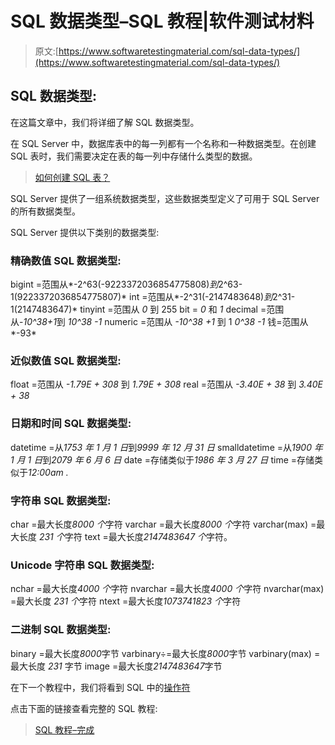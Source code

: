# SQL 数据类型–SQL 教程|软件测试材料

> 原文:[https://www.softwaretestingmaterial.com/sql-data-types/](https://www.softwaretestingmaterial.com/sql-data-types/)

## SQL 数据类型:

在这篇文章中，我们将详细了解 SQL 数据类型。

在 SQL Server 中，数据库表中的每一列都有一个名称和一种数据类型。在创建 SQL 表时，我们需要决定在表的每一列中存储什么类型的数据。

> [如何创建 SQL 表？](https://www.softwaretestingmaterial.com/sql-create-table/)

SQL Server 提供了一组系统数据类型，这些数据类型定义了可用于 SQL Server 的所有数据类型。

SQL Server 提供以下类别的数据类型:

### 精确数值 SQL 数据类型:

bigint =范围从*-2^63(-9223372036854775808)*到*2^63-1(9223372036854775807)* int =范围从*-2^31(-2147483648)*到*2^31-1(2147483647)* tinyint =范围从 *0* 到 255
bit = *0* 和 *1* decimal =范围从-*10^38+1*到 *10^38 -1* numeric =范围从 *-10^38 +1* 到 1 *0^38 -1* 钱=范围从*-93*

### 近似数值 SQL 数据类型:

float =范围从 *-1.79E + 308* 到 *1.79E + 308*
real =范围从 *-3.40E + 38* 到 *3.40E + 38*

### 日期和时间 SQL 数据类型:

datetime =从*1753 年 1 月 1 日*到*9999 年 12 月 31 日*
smalldatetime =从*1900 年 1 月 1 日*到*2079 年 6 月 6 日*
date =存储类似于*1986 年 3 月 27 日*
time =存储类似于*12:00am .*

### 字符串 SQL 数据类型:

char =最大长度*8000 个*字符
varchar =最大长度*8000 个*字符
varchar(max) =最大长度 *231 个*字符
text =最大长度*2147483647 个*字符。

### Unicode 字符串 SQL 数据类型:

nchar =最大长度*4000 个*字符
nvarchar =最大长度*4000 个*字符
nvarchar(max) =最大长度 *231 个*字符
ntext =最大长度*1073741823 个*字符

### 二进制 SQL 数据类型:

binary =最大长度*8000*字节
varbinary÷=最大长度*8000*字节
varbinary(max) =最大长度 *231* 字节
image =最大长度*2147483647*字节

在下一个教程中，我们将看到 SQL 中的[操作符](https://www.softwaretestingmaterial.com/sql-operators/)

点击下面的链接查看完整的 SQL 教程:

> [SQL 教程–完成](https://www.softwaretestingmaterial.com/sql-tutorial-complete/)